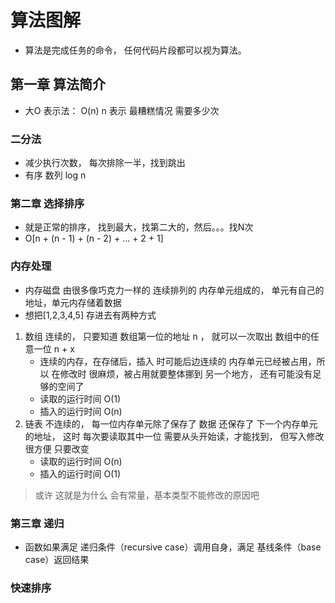 # 算法图解

- 算法是完成任务的命令， 任何代码片段都可以视为算法。

## 第一章 算法简介

- 大O 表示法： O(n)  n 表示 最糟糕情况 需要多少次

### 二分法

- 减少执行次数， 每次排除一半，找到跳出
- 有序 数列 log n

### 第二章 选择排序

- 就是正常的排序， 找到最大，找第二大的，然后。。。找N次
- O[n + (n - 1) + (n - 2) + ... + 2 + 1] 

### 内存处理

- 内存磁盘 由很多像巧克力一样的 连续排列的 内存单元组成的， 单元有自己的地址，单元内存储着数据
- 想把[1,2,3,4,5] 存进去有两种方式  

1. 数组 连续的， 只要知道 数组第一位的地址 n ， 就可以一次取出 数组中的任意一位 n + x
    - 连续的内存，在存储后，插入 时可能后边连续的 内存单元已经被占用，所以 在修改时 很麻烦，被占用就要整体挪到 另一个地方， 还有可能没有足够的空间了
    - 读取的运行时间  O(1)
    - 插入的运行时间  O(n)
2. 链表 不连续的， 每一位内存单元除了保存了 数据 还保存了 下一个内存单元的地址， 这时 每次要读取其中一位 需要从头开始读，才能找到， 但写入修改很方便 只要改变
    - 读取的运行时间  O(n)
    - 插入的运行时间  O(1)

> 或许 这就是为什么 会有常量，基本类型不能修改的原因吧


### 第三章 递归

- 函数如果满足 递归条件（recursive case）调用自身，满足 基线条件（base case）返回结果



### 快速排序



